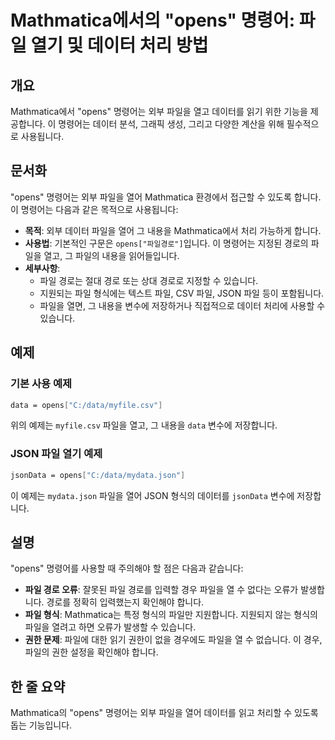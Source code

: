 <!--
Meta Description: # Mathmatica에서의 "opens" 명령어: 파일 열기 및 데이터 처리 방법 ## 개요 Mathmatica에서 "opens" 명령어는 외부 파일을 열고 데이터를 읽기 위한 기능을 제공합니다. 이 명령어는 데이터 분석, 그래픽 생성, 그리고 다양한 계산을 위해 필...
Meta Keywords: 파일을, opens, 명령어는, json, 데이터
-->

# Mathmatica에서의 "opens" 명령어: 파일 열기 및 데이터 처리 방법

## 개요
Mathmatica에서 "opens" 명령어는 외부 파일을 열고 데이터를 읽기 위한 기능을 제공합니다. 이 명령어는 데이터 분석, 그래픽 생성, 그리고 다양한 계산을 위해 필수적으로 사용됩니다.

## 문서화
"opens" 명령어는 외부 파일을 열어 Mathmatica 환경에서 접근할 수 있도록 합니다. 이 명령어는 다음과 같은 목적으로 사용됩니다:

- **목적**: 외부 데이터 파일을 열어 그 내용을 Mathmatica에서 처리 가능하게 합니다.
- **사용법**: 기본적인 구문은 `opens["파일경로"]`입니다. 이 명령어는 지정된 경로의 파일을 열고, 그 파일의 내용을 읽어들입니다.
- **세부사항**: 
  - 파일 경로는 절대 경로 또는 상대 경로로 지정할 수 있습니다.
  - 지원되는 파일 형식에는 텍스트 파일, CSV 파일, JSON 파일 등이 포함됩니다.
  - 파일을 열면, 그 내용을 변수에 저장하거나 직접적으로 데이터 처리에 사용할 수 있습니다.

## 예제
### 기본 사용 예제
```mathematica
data = opens["C:/data/myfile.csv"]
```
위의 예제는 `myfile.csv` 파일을 열고, 그 내용을 `data` 변수에 저장합니다.

### JSON 파일 열기 예제
```mathematica
jsonData = opens["C:/data/mydata.json"]
```
이 예제는 `mydata.json` 파일을 열어 JSON 형식의 데이터를 `jsonData` 변수에 저장합니다.

## 설명
"opens" 명령어를 사용할 때 주의해야 할 점은 다음과 같습니다:

- **파일 경로 오류**: 잘못된 파일 경로를 입력할 경우 파일을 열 수 없다는 오류가 발생합니다. 경로를 정확히 입력했는지 확인해야 합니다.
- **파일 형식**: Mathmatica는 특정 형식의 파일만 지원합니다. 지원되지 않는 형식의 파일을 열려고 하면 오류가 발생할 수 있습니다.
- **권한 문제**: 파일에 대한 읽기 권한이 없을 경우에도 파일을 열 수 없습니다. 이 경우, 파일의 권한 설정을 확인해야 합니다.

## 한 줄 요약
Mathmatica의 "opens" 명령어는 외부 파일을 열어 데이터를 읽고 처리할 수 있도록 돕는 기능입니다.